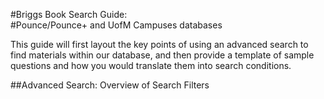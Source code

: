 #Briggs Book Search Guide:  
#Pounce/Pounce+ and UofM Campuses databases

This guide will first layout the key points of using an advanced search to find materials within our database, and then provide a template of sample
questions and how you would translate them into search conditions.  

##Advanced Search: Overview of Search Filters  

